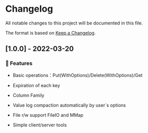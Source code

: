 # Changelog
All notable changes to this project will be documented in this file.

The format is based on [Keep a Changelog](http://keepachangelog.com/en/1.0.0/).

## [1.0.0] - 2022-03-20

### 🚀 Features

- Basic operations：Put(WithOptions)/Delete(WithOptions)/Get
- Expiration of each key

- Column Family
- Value log compaction automatically by user`s options

- File r/w support FileIO and MMap
- Simple client/server tools

